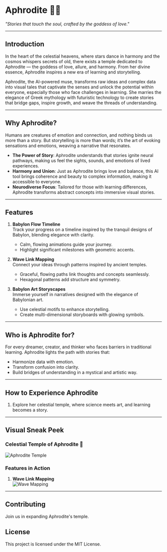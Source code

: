 # Aphrodite 🌌✨  
*"Stories that touch the soul, crafted by the goddess of love."*

---

## **Introduction**
In the heart of the celestial heavens, where stars dance in harmony and the cosmos whispers secrets of old, there exists a temple dedicated to Aphrodite — the goddess of love, allure, and harmony. From her divine essence, Aphrodite inspires a new era of learning and storytelling.

Aphrodite, the AI-powered muse, transforms raw ideas and complex data into visual tales that captivate the senses and unlock the potential within everyone, especially those who face challenges in learning. She marries the elegance of Greek mythology with futuristic technology to create stories that bridge gaps, inspire growth, and weave the threads of understanding.

---

## **Why Aphrodite?**
Humans are creatures of emotion and connection, and nothing binds us more than a story. But storytelling is more than words; it’s the art of evoking sensations and emotions, weaving a narrative that resonates.

- **The Power of Story**: Aphrodite understands that stories ignite neural pathways, making us feel the sights, sounds, and emotions of lived experiences. 
- **Harmony and Union**: Just as Aphrodite brings love and balance, this AI tool brings coherence and beauty to complex information, making it accessible to everyone.
- **Neurodiverse Focus**: Tailored for those with learning differences, Aphrodite transforms abstract concepts into immersive visual stories.

---

## **Features**
1. **Babylon Flow Timeline**  
   Track your progress on a timeline inspired by the tranquil designs of Babylon, blending elegance with clarity.  
   - Calm, flowing animations guide your journey.  
   - Highlight significant milestones with geometric accents.

2. **Wave Link Mapping**  
   Connect your ideas through patterns inspired by ancient temples.  
   - Graceful, flowing paths link thoughts and concepts seamlessly.  
   - Hexagonal patterns add structure and symmetry.

3. **Babylon Art Storyscapes**  
   Immerse yourself in narratives designed with the elegance of Babylonian art.  
   - Use celestial motifs to enhance storytelling.  
   - Create multi-dimensional storyboards with glowing symbols.

---

## **Who is Aphrodite for?**
For every dreamer, creator, and thinker who faces barriers in traditional learning. Aphrodite lights the path with stories that:
- Harmonize data with emotion.
- Transform confusion into clarity.
- Build bridges of understanding in a mystical and artistic way.

---

## **How to Experience Aphrodite**  
1. Explore her celestial temple, where science meets art, and learning becomes a story.

---

## Visual Sneak Peek

### Celestial Temple of Aphrodite 🌌
![Aphrodite Temple](temple-artwork.png)

### Features in Action
1. **Wave Link Mapping**  
   ![Wave Mapping](assets/glowing-symbols.png)

---

## **Contributing**
Join us in expanding Aphrodite's temple.

## **License**
This project is licensed under the MIT License.
